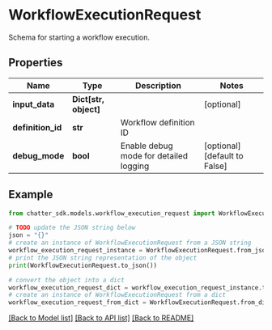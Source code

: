 # WorkflowExecutionRequest

Schema for starting a workflow execution.

## Properties

Name | Type | Description | Notes
------------ | ------------- | ------------- | -------------
**input_data** | **Dict[str, object]** |  | [optional] 
**definition_id** | **str** | Workflow definition ID | 
**debug_mode** | **bool** | Enable debug mode for detailed logging | [optional] [default to False]

## Example

```python
from chatter_sdk.models.workflow_execution_request import WorkflowExecutionRequest

# TODO update the JSON string below
json = "{}"
# create an instance of WorkflowExecutionRequest from a JSON string
workflow_execution_request_instance = WorkflowExecutionRequest.from_json(json)
# print the JSON string representation of the object
print(WorkflowExecutionRequest.to_json())

# convert the object into a dict
workflow_execution_request_dict = workflow_execution_request_instance.to_dict()
# create an instance of WorkflowExecutionRequest from a dict
workflow_execution_request_from_dict = WorkflowExecutionRequest.from_dict(workflow_execution_request_dict)
```
[[Back to Model list]](../README.md#documentation-for-models) [[Back to API list]](../README.md#documentation-for-api-endpoints) [[Back to README]](../README.md)


